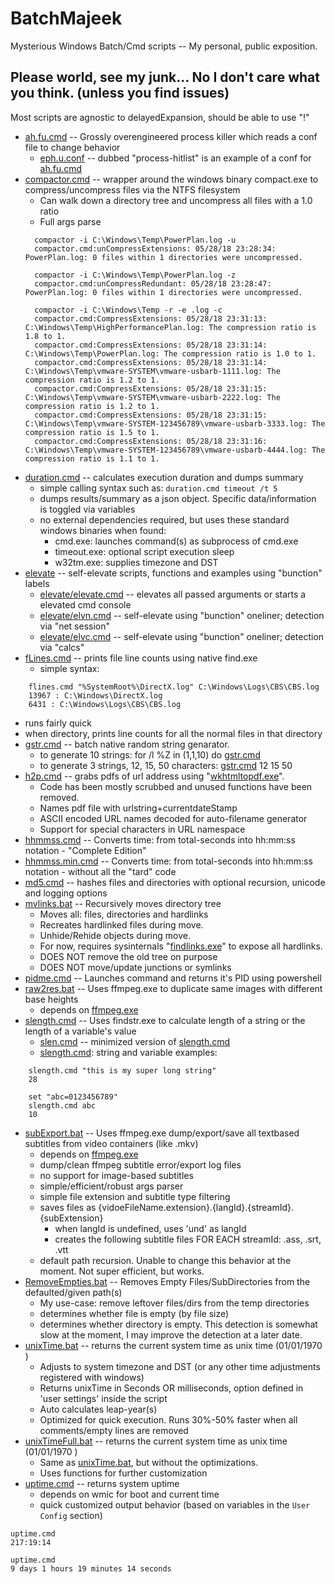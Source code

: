 # BatchMajeek
Mysterious Windows Batch/Cmd scripts -- My personal, public exposition.

## Please world, see my junk... No I don't care what you think. (unless you find issues)
Most scripts are agnostic to delayedExpansion, should be able to use "!"
- [ah.fu.cmd](./ah.fu.cmd ) -- Grossly overengineered process killer which reads a conf file to change behavior
  - [eph.u.conf](./eph.u.conf ) -- dubbed "process-hitlist" is an example of a conf for [ah.fu.cmd](./ah.fu.cmd )
- [compactor.cmd](./compactor.cmd ) -- wrapper around the windows binary compact.exe to compress/uncompress files via the NTFS filesystem
  - Can walk down a directory tree and uncompress all files with a 1.0 ratio
  - Full args parse
  ```
    compactor -i C:\Windows\Temp\PowerPlan.log -u
    compactor.cmd:unCompressExtensions: 05/28/18 23:28:34: PowerPlan.log: 0 files within 1 directories were uncompressed.

    compactor -i C:\Windows\Temp\PowerPlan.log -z
    compactor.cmd:unCompressRedundant: 05/28/18 23:28:47: PowerPlan.log: 0 files within 1 directories were uncompressed.

    compactor -i C:\Windows\Temp -r -e .log -c
    compactor.cmd:CompressExtensions: 05/28/18 23:31:13: C:\Windows\Temp\HighPerformancePlan.log: The compression ratio is 1.8 to 1.
    compactor.cmd:CompressExtensions: 05/28/18 23:31:14: C:\Windows\Temp\PowerPlan.log: The compression ratio is 1.0 to 1.
    compactor.cmd:CompressExtensions: 05/28/18 23:31:14: C:\Windows\Temp\vmware-SYSTEM\vmware-usbarb-1111.log: The compression ratio is 1.2 to 1.
    compactor.cmd:CompressExtensions: 05/28/18 23:31:15: C:\Windows\Temp\vmware-SYSTEM\vmware-usbarb-2222.log: The compression ratio is 1.2 to 1.
    compactor.cmd:CompressExtensions: 05/28/18 23:31:15: C:\Windows\Temp\vmware-SYSTEM-123456789\vmware-usbarb-3333.log: The compression ratio is 1.5 to 1.
    compactor.cmd:CompressExtensions: 05/28/18 23:31:16: C:\Windows\Temp\vmware-SYSTEM-123456789\vmware-usbarb-4444.log: The compression ratio is 1.1 to 1.
  ```
- [duration.cmd](./duration.cmd ) -- calculates execution duration and dumps summary
  - simple calling syntax such as: `duration.cmd timeout /t 5`
  - dumps results/summary as a json object.  Specific data/information is toggled via variables
  - no external dependencies required, but uses these standard windows binaries when found:
    - cmd.exe: launches command(s) as subprocess of cmd.exe
    - timeout.exe: optional script execution sleep
    - w32tm.exe: supplies timezone and DST
- [elevate](./elevate/) -- self-elevate scripts, functions and examples using "bunction" labels
  - [elevate/elevate.cmd](./elevate/elevate.cmd ) -- elevates all passed arguments or starts a elevated cmd console
  - [elevate/elvn.cmd](./elevate/elvn.cmd ) -- self-elevate using "bunction" oneliner; detection via "net session"
  - [elevate/elvc.cmd](./elevate/elvc.cmd ) -- self-elevate using "bunction" oneliner; detection via "calcs"
- [fLines.cmd](./fLines.cmd ) -- prints file line counts using native find.exe
  - simple syntax:
```
    flines.cmd "%SystemRoot%\DirectX.log" C:\Windows\Logs\CBS\CBS.log
    13967 : C:\Windows\DirectX.log
    6431 : C:\Windows\Logs\CBS\CBS.log
```
  - runs fairly quick
  - when directory, prints line counts for all the normal files in that directory
- [gstr.cmd](./gstr.cmd ) -- batch native random string genarator.
  - to generate 10 strings: for /l %Z in (1,1,10) do [gstr.cmd](./gstr.cmd )
  - to generate 3 strings, 12, 15, 50 characters: [gstr.cmd](./gstr.cmd ) 12 15 50
- [h2p.cmd](./h2p.cmd ) -- grabs pdfs of url address using "[wkhtmltopdf.exe](https://wkhtmltopdf.org/downloads.html)".
  - Code has been mostly scrubbed and unused functions have been removed.
  - Names pdf file with urlstring+currentdateStamp
  - ASCII encoded URL names decoded for auto-filename generator
  - Support for special characters in URL namespace
- [hhmmss.cmd](./hhmmss.cmd ) -- Converts time: from total-seconds into hh:mm:ss notation - "Complete Edition"
- [hhmmss.min.cmd](./hhmmss.min.cmd ) -- Converts time: from total-seconds into hh:mm:ss notation - without all the "tard" code
- [md5.cmd](./md5.cmd ) -- hashes files and directories with optional recursion, unicode and logging options
- [mvlinks.bat](./mvlinks.bat ) -- Recursively moves directory tree
  - Moves all: files, directories and hardlinks
  - Recreates hardlinked files during move.
  - Unhide/Rehide objects during move.
  - For now, requires sysinternals "[findlinks.exe](https://docs.microsoft.com/en-us/sysinternals/downloads/findlinks )" to expose all hardlinks.
  - DOES NOT remove the old tree on purpose
  - DOES NOT move/update junctions or symlinks
- [pidme.cmd](./pidme.cmd ) -- Launches command and returns it's PID using powershell
- [raw2res.bat](./raw2res.bat ) -- Uses ffmpeg.exe to duplicate same images with different base heights
  - depends on [ffmpeg.exe](https://ffmpeg.org/download.html)
- [slength.cmd](./slength.cmd ) -- Uses findstr.exe to calculate length of a string or the length of a variable's value
  - [slen.cmd](./slen.cmd ) -- minimized version of [slength.cmd](./slength.cmd )
  - [slength.cmd](./slength.cmd ): string and variable examples:
```
    slength.cmd "this is my super long string"
    28

    set "abc=0123456789"
    slength.cmd abc
    10
```
- [subExport.bat](./subExport.bat ) -- Uses ffmpeg.exe dump/export/save all textbased subtitles from video containers (like .mkv)
  - depends on [ffmpeg.exe](https://ffmpeg.org/download.html)
  - dump/clean ffmpeg subtitle error/export log files
  - no support for image-based subtitles
  - simple/efficient/robust args parser
  - simple file extension and subtitle type filtering
  - saves files as {vidoeFileName.extension}.{langId}.{streamId}.{subExtension}
    - when langId is undefined, uses 'und' as langId
    - creates the following subtitle files FOR EACH streamId: .ass, .srt, .vtt
  - default path recursion.  Unable to change this behavior at the moment.  Not super efficient, but works.
- [RemoveEmpties.bat](./RemoveEmpties.bat ) -- Removes Empty Files/SubDirectories from the defaulted/given path(s)
  - My use-case: remove leftover files/dirs from the temp directories
  - determines whether file is empty (by file size)
  - determines whether directory is empty.  This detection is somewhat slow at the moment, I may improve the detection at a later date.
- [unixTime.bat](./unixTime.bat ) -- returns the current system time as unix time (01/01/1970 )
  - Adjusts to system timezone and DST (or any other time adjustments registered with windows)
  - Returns unixTime in Seconds OR milliseconds, option defined in 'user settings' inside the script
  - Auto calculates leap-year(s)
  - Optimized for quick execution. Runs 30%-50% faster when all comments/empty lines  are removed
- [unixTimeFull.bat](./unixTimeFull.bat ) -- returns the current system time as unix time (01/01/1970 )
  - Same as [unixTime.bat](./unixTime.bat ), but without the optimizations.
  - Uses functions for further customization
- [uptime.cmd](./uptime.cmd ) -- returns system uptime
  - depends on wmic for boot and current time
  - quick customized output behavior (based on variables in the `User Config` section)
```
uptime.cmd
217:19:14

uptime.cmd
9 days 1 hours 19 minutes 14 seconds


```
